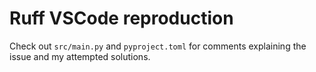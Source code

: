 # Ruff VSCode reproduction

Check out `src/main.py` and `pyproject.toml` for comments explaining the issue
and my attempted solutions.